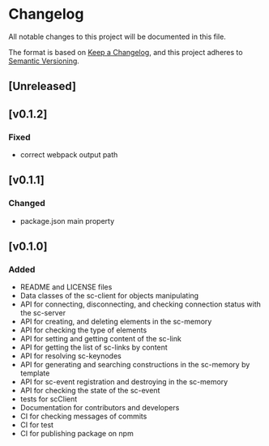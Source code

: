 # Changelog
All notable changes to this project will be documented in this file.

The format is based on [Keep a Changelog](https://keepachangelog.com/en/1.0.0/),
and this project adheres to [Semantic Versioning](https://semver.org/spec/v2.0.0.html).

## [Unreleased]

## [v0.1.2]
### Fixed
 - correct webpack output path

## [v0.1.1]
### Changed
 - package.json main property

## [v0.1.0]
### Added
 - README and LICENSE files
 - Data classes of the sc-client for objects manipulating
 - API for connecting, disconnecting, and checking connection status with the sc-server
 - API for creating, and deleting elements in the sc-memory
 - API for checking the type of elements
 - API for setting and getting content of the sc-link
 - API for getting the list of sc-links by content
 - API for resolving sc-keynodes
 - API for generating and searching constructions in the sc-memory by template
 - API for sc-event registration and destroying in the sc-memory
 - API for checking the state of the sc-event
 - tests for scClient
 - Documentation for contributors and developers
 - CI for checking messages of commits
 - CI for test
 - CI for publishing package on npm
